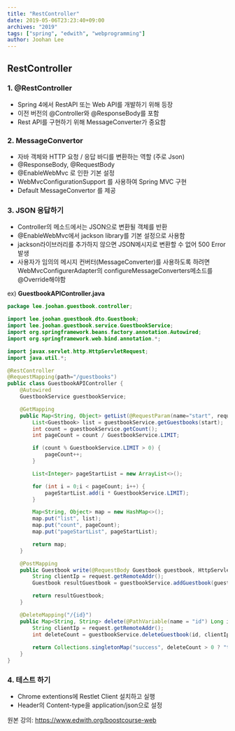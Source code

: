 ```yaml
---
title: "RestController"
date: 2019-05-06T23:23:40+09:00
archives: "2019"
tags: ["spring", "edwith", "webprogramming"]
author: Joohan Lee
---
```


## RestController

### 1. @RestController

- Spring 4에서 RestAPI 또는 Web API를 개발하기 위해 등장
- 이전 버전의 @Controller와 @ResponseBody를 포함
- Rest API를 구현하기 위해 MessageConverter가 중요함



### 2. MessageConvertor

- 자바 객체와 HTTP 요청 / 응답 바디를 변환하는 역할 (주로 Json)
- @ResponseBody, @RequestBody
- @EnableWebMvc 로 인한 기본 설정
- WebMvcConfigurationSupport 를 사용하여 Spring MVC 구현
- Default MessageConvertor 를 제공



### 3. JSON 응답하기

- Controller의 메소드에서는 JSON으로 변환될 객체를 반환
- @EnableWebMvc에서 jackson library를 기본 설정으로 사용함
- jackson라이브러리를 추가하지 않으면 JSON메시지로 변환할 수 없어 500 Error 발생
- 사용자가 임의의 메시지 컨버터(MessageConverter)를 사용하도록 하려면 WebMvcConfigurerAdapter의 configureMessageConverters메소드를 @Override해야함



ex) **GuestbookAPIController.java**

```java
package lee.joohan.guestbook.controller;

import lee.joohan.guestbook.dto.Guestbook;
import lee.joohan.guestbook.service.GuestbookService;
import org.springframework.beans.factory.annotation.Autowired;
import org.springframework.web.bind.annotation.*;

import javax.servlet.http.HttpServletRequest;
import java.util.*;

@RestController
@RequestMapping(path="/guestbooks")
public class GuestbookAPIController {
    @Autowired
    GuestbookService guestbookService;

    @GetMapping
    public Map<String, Object> getList(@RequestParam(name="start", required = false, defaultValue = "0") int start) {
        List<Guestbook> list = guestbookService.getGuestbooks(start);
        int count = guestbookService.getCount();
        int pageCount = count / GuestbookService.LIMIT;

        if (count % GuestbookService.LIMIT > 0) {
            pageCount++;
        }

        List<Integer> pageStartList = new ArrayList<>();

        for (int i = 0;i < pageCount; i++) {
            pageStartList.add(i * GuestbookService.LIMIT);
        }

        Map<String, Object> map = new HashMap<>();
        map.put("list", list);
        map.put("count", pageCount);
        map.put("pageStartList", pageStartList);

        return map;
    }

    @PostMapping
    public Guestbook write(@RequestBody Guestbook guestbook, HttpServletRequest request) {
        String clientIp = request.getRemoteAddr();
        Guestbook resultGuestbook = guestbookService.addGuestbook(guestbook, clientIp);

        return resultGuestbook;
    }

    @DeleteMapping("/{id}")
    public Map<String, String> delete(@PathVariable(name = "id") Long id, HttpServletRequest request) {
        String clientIp = request.getRemoteAddr();
        int deleteCount = guestbookService.deleteGuestbook(id, clientIp);
        
        return Collections.singletonMap("success", deleteCount > 0 ? "true" : "false");
    }
}
```



### 4. 테스트 하기

- Chrome extentions에 Restlet Client 설치하고 실행
- Header의 Content-type을 application/json으로 설정



원본 강의: https://www.edwith.org/boostcourse-web